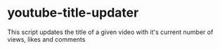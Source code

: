 # youtube-title-updater
This script updates the title of a given video with it's current number of views, likes and comments
